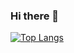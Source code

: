 ### Hi there 👋

[![Top Langs](https://github-readme-stats.vercel.app/api/top-langs/?username=oskar-mikael)](https://github.com/anuraghazra/github-readme-stats)
<!--
**Oskar-Mikael/Oskar-Mikael** is a ✨ _special_ ✨ repository because its `README.md` (this file) appears on your GitHub profile.

Here are some ideas to get you started:

- 🔭 I’m currently working on ...
- 🌱 I’m currently learning ...
- 👯 I’m looking to collaborate on ...
- 🤔 I’m looking for help with ...
- 💬 Ask me about ...
- 📫 How to reach me: ...
- 😄 Pronouns: ...
- ⚡ Fun fact: ...
-->
